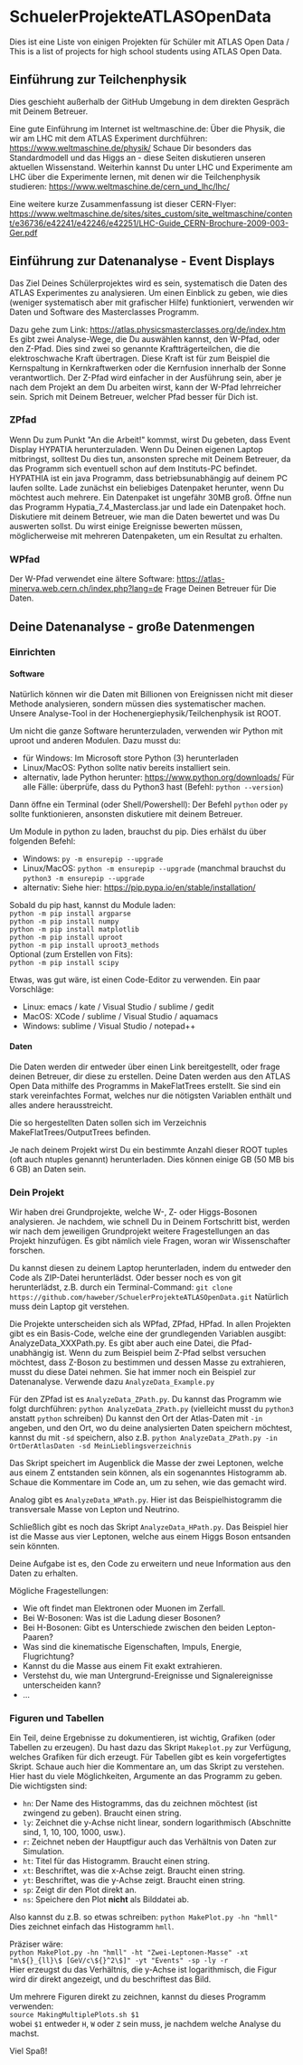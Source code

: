 # SchuelerProjekteATLASOpenData
Dies ist eine Liste von einigen Projekten für Schüler mit ATLAS Open Data / This is a list of projects for high school students using ATLAS Open Data.

## Einführung zur Teilchenphysik

Dies geschieht außerhalb der GitHub Umgebung in dem direkten Gespräch mit Deinem Betreuer.

Eine gute Einführung im Internet ist weltmaschine.de:
Über die Physik, die wir am LHC mit dem ATLAS Experiment durchführen: https://www.weltmaschine.de/physik/
Schaue Dir besonders das Standardmodell und das Higgs an - diese Seiten diskutieren unseren aktuellen Wissenstand.
Weiterhin kannst Du unter LHC und Experimente am LHC über die Experimente lernen, mit denen wir die Teilchenphysik studieren:
https://www.weltmaschine.de/cern_und_lhc/lhc/

Eine weitere kurze Zusammenfassung ist dieser CERN-Flyer:
https://www.weltmaschine.de/sites/sites_custom/site_weltmaschine/content/e36736/e42241/e42246/e42251/LHC-Guide_CERN-Brochure-2009-003-Ger.pdf


## Einführung zur Datenanalyse - Event Displays

Das Ziel Deines Schülerprojektes wird es sein, systematisch die Daten des ATLAS Experimentes zu analysieren. Um einen Einblick zu geben, wie dies (weniger systematisch aber mit grafischer Hilfe) funktioniert, verwenden wir Daten und Software des Masterclasses Programm.

Dazu gehe zum Link: https://atlas.physicsmasterclasses.org/de/index.htm
Es gibt zwei Analyse-Wege, die Du auswählen kannst, den W-Pfad, oder den Z-Pfad.
Dies sind zwei so genannte Kraftträgerteilchen, die die elektroschwache Kraft übertragen. Diese Kraft ist für zum Beispiel die Kernspaltung in Kernkraftwerken oder die Kernfusion innerhalb der Sonne verantwortlich.
Der Z-Pfad wird einfacher in der Ausführung sein, aber je nach dem Projekt an dem Du arbeiten wirst, kann der W-Pfad lehrreicher sein. Sprich mit Deinem Betreuer, welcher Pfad besser für Dich ist.

### ZPfad
Wenn Du zum Punkt "An die Arbeit!" kommst, wirst Du gebeten, dass Event Display HYPATIA herunterzuladen. Wenn Du Deinen eigenen Laptop mitbringst, solltest Du dies tun, ansonsten spreche mit Deinem Betreuer, da das Programm sich eventuell schon auf dem Instituts-PC befindet.
HYPATHIA ist ein java Programm, dass betriebsunabhängig auf deinem PC laufen sollte.
Lade zunächst ein beliebiges Datenpaket herunter, wenn Du möchtest auch mehrere. Ein Datenpaket ist ungefähr 30MB groß.
Öffne nun das Programm Hypatia_7.4_Masterclass.jar und lade ein Datenpaket hoch. Diskutiere mit deinem Betreuer, wie man die Daten bewertet und was Du auswerten sollst. Du wirst einige Ereignisse bewerten müssen, möglicherweise mit mehreren Datenpaketen, um ein Resultat zu erhalten.

### WPfad

Der W-Pfad verwendet eine ältere Software: https://atlas-minerva.web.cern.ch/index.php?lang=de
Frage Deinen Betreuer für Die Daten.

## Deine Datenanalyse - große Datenmengen

### Einrichten

#### Software

Natürlich können wir die Daten mit Billionen von Ereignissen nicht mit dieser Methode analysieren, sondern müssen dies systematischer machen.
Unsere Analyse-Tool in der Hochenergiephysik/Teilchenphysik ist ROOT.

Um nicht die ganze Software herunterzuladen, verwenden wir Python mit uproot und anderen Modulen.
Dazu musst du:
- für Windows: Im Microsoft store Python (3) herunterladen
- Linux/MacOS: Python sollte nativ bereits installiert sein. 
- alternativ, lade Python herunter: https://www.python.org/downloads/
Für alle Fälle: überprüfe, dass du Python3 hast (Befehl: `python --version`)

Dann öffne ein Terminal (oder Shell/Powershell): Der Befehl `python` oder `py` sollte funktionieren, ansonsten diskutiere mit deinem Betreuer.

Um Module in python zu laden, brauchst du pip. Dies erhälst du über folgenden Befehl:
- Windows: `py -m ensurepip --upgrade`
- Linux/MacOS: `python -m ensurepip --upgrade` (manchmal brauchst du `python3 -m ensurepip --upgrade`
- alternativ: Siehe hier: https://pip.pypa.io/en/stable/installation/

Sobald du pip hast, kannst du Module laden:\
```python -m pip install argparse```\
```python -m pip install numpy```\
```python -m pip install matplotlib```\
```python -m pip install uproot```\
```python -m pip install uproot3_methods```\
Optional (zum Erstellen von Fits):\
```python -m pip install scipy```


Etwas, was gut wäre, ist einen Code-Editor zu verwenden.
Ein paar Vorschläge:
- Linux: emacs / kate / Visual Studio / sublime / gedit
- MacOS: XCode / sublime / Visual Studio / aquamacs
- Windows: sublime / Visual Studio / notepad++

#### Daten


Die Daten werden dir entweder über einen Link bereitgestellt, oder frage deinen Betreuer, dir diese zu erstellen. Deine Daten werden aus den ATLAS Open Data mithilfe des Programms in MakeFlatTrees erstellt. Sie sind ein stark vereinfachtes Format, welches nur die nötigsten Variablen enthält und alles andere herausstreicht.

Die so hergestellten Daten sollen sich im Verzeichnis MakeFlatTrees/OutputTrees befinden.

Je nach deinem Projekt wirst Du ein bestimmte Anzahl dieser ROOT tuples (oft auch ntuples genannt) herunterladen. Dies können einige GB (50 MB bis 6 GB) an Daten sein.

### Dein Projekt

Wir haben drei Grundprojekte, welche W-, Z- oder Higgs-Bosonen analysieren. Je nachdem, wie schnell Du in Deinem Fortschritt bist, werden wir nach dem jeweiligen Grundprojekt weitere Fragestellungen an das Projekt hinzufügen. Es gibt nämlich viele Fragen, woran wir Wissenschafter forschen.

Du kannst diesen zu deinem Laptop herunterladen, indem du entweder den Code als ZIP-Datei herunterlädst. Oder besser noch es von git herunterlädst, z.B. durch ein Terminal-Command: `git clone https://github.com/haweber/SchuelerProjekteATLASOpenData.git`
Natürlich muss dein Laptop git verstehen.

Die Projekte unterscheiden sich als WPfad, ZPfad, HPfad.
In allen Projekten gibt es ein Basis-Code, welche eine der grundlegenden Variablen ausgibt: AnalyzeData_XXXPath.py.
Es gibt aber auch eine Datei, die Pfad-unabhängig ist. Wenn du zum Beispiel beim Z-Pfad selbst versuchen möchtest, dass Z-Boson zu bestimmen und dessen Masse zu extrahieren, musst du diese Datei nehmen. Sie hat immer noch ein Beispiel zur Datenanalyse. Verwende dazu `AnalyzeData_Example.py`

Für den ZPfad ist es `AnalyzeData_ZPath.py`. Du kannst das Programm wie folgt durchführen:
```python AnalyzeData_ZPath.py```
(vielleicht musst du `python3` anstatt `python` schreiben)
Du kannst den Ort der Atlas-Daten mit `-in` angeben, und den Ort, wo du deine analysierten Daten speichern möchtest, kannst du mit `-sd` speichern, also z.B.
```python AnalyzeData_ZPath.py -in OrtDerAtlasDaten -sd MeinLieblingsverzeichnis```

Das Skript speichert im Augenblick die Masse der zwei Leptonen, welche aus einem Z entstanden sein können, als ein sogenanntes Histogramm ab. Schaue die Kommentare im Code an, um zu sehen, wie das gemacht wird.

Analog gibt es ```AnalyzeData_WPath.py```. Hier ist das Beispielhistogramm die transversale Masse von Lepton und Neutrino.

Schließlich gibt es noch das Skript ```AnalyzeData_HPath.py```. Das Beispiel hier ist die Masse aus vier Leptonen, welche aus einem Higgs Boson entsanden sein könnten.


Deine Aufgabe ist es, den Code zu erweitern und neue Information aus den Daten zu erhalten.

Mögliche Fragestellungen:
- Wie oft findet man Elektronen oder Muonen im Zerfall.
- Bei W-Bosonen: Was ist die Ladung dieser Bosonen?
- Bei H-Bosonen: Gibt es Unterschiede zwischen den beiden Lepton-Paaren?
- Was sind die kinematische Eigenschaften, Impuls, Energie, Flugrichtung?
- Kannst du die Masse aus einem Fit exakt extrahieren.
- Verstehst du, wie man Untergrund-Ereignisse und Signalereignisse unterscheiden kann?
- ...



### Figuren und Tabellen

Ein Teil, deine Ergebnisse zu dokumentieren, ist wichtig, Grafiken (oder Tabellen zu erzeugen). Du hast dazu das Skript ```Makeplot.py``` zur Verfügung, welches Grafiken für dich erzeugt. Für Tabellen gibt es kein vorgefertigtes Skript.
Schaue auch hier die Kommentare an, um das Skript zu verstehen. Hier hast du viele Möglichkeiten, Argumente an das Programm zu geben. Die wichtigsten sind:

- `hn`: Der Name des Histogramms, das du zeichnen möchtest (ist zwingend zu geben). Braucht einen string.
- `ly`: Zeichnet die y-Achse nicht linear, sondern logarithmisch (Abschnitte sind, 1, 10, 100, 1000, usw.). 
- `r`: Zeichnet neben der Hauptfigur auch das Verhältnis von Daten zur Simulation.
- `ht`: Titel für das Histogramm. Braucht einen string.
- `xt`: Beschriftet, was die x-Achse zeigt. Braucht einen string.
- `yt`: Beschriftet, was die y-Achse zeigt. Braucht einen string.
- `sp`: Zeigt dir den Plot direkt an.
- `ns`: Speichere den Plot **nicht** als Bilddatei ab.

Also kannst du z.B. so etwas schreiben:
```python MakePlot.py -hn "hmll"```\
Dies zeichnet einfach das Histogramm `hmll`.

Präziser wäre:\
```python MakePlot.py -hn "hmll" -ht "Zwei-Leptonen-Masse" -xt "m\${}_{ll}\$ [GeV/c\${}^2\$]" -yt "Events" -sp -ly -r```\
Hier erzeugst du das Verhältnis, die y-Achse ist logarithmisch, die Figur wird dir direkt angezeigt, und du beschriftest das Bild.

Um mehrere Figuren direkt zu zeichnen, kannst du dieses Programm verwenden:\
`source MakingMultiplePlots.sh $1`\
wobei `$1` entweder `H`, `W` oder `Z` sein muss, je nachdem welche Analyse du machst.

Viel Spaß!

